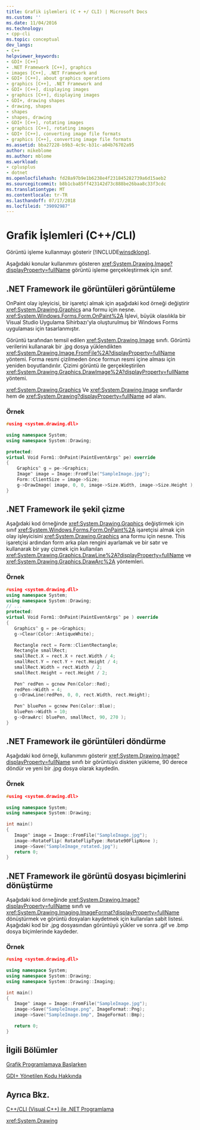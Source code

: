 ```yaml
---
title: Grafik işlemleri (C + +/ CLI) | Microsoft Docs
ms.custom: ''
ms.date: 11/04/2016
ms.technology:
- cpp-cli
ms.topic: conceptual
dev_langs:
- C++
helpviewer_keywords:
- GDI+ [C++]
- .NET Framework [C++], graphics
- images [C++], .NET Framework and
- GDI+ [C++], about graphics operations
- graphics [C++], .NET Framework and
- GDI+ [C++], displaying images
- graphics [C++], displaying images
- GDI+, drawing shapes
- drawing, shapes
- shapes
- shapes, drawing
- GDI+ [C++], rotating images
- graphics [C++], rotating images
- GDI+ [C++], converting image file formats
- graphics [C++], converting image file formats
ms.assetid: bba27228-b9b3-4c9c-b31c-a04b76702a95
author: mikeblome
ms.author: mblome
ms.workload:
- cplusplus
- dotnet
ms.openlocfilehash: fd28a97b9e1b6238e4f231845282739a6d15aeb2
ms.sourcegitcommit: b8b1cba85ff423142d73c888be26baa8c33f3cdc
ms.translationtype: MT
ms.contentlocale: tr-TR
ms.lasthandoff: 07/17/2018
ms.locfileid: "39092987"
---
```

# <a name="graphics-operations-ccli"></a>Grafik İşlemleri (C++/CLI)
Görüntü işleme kullanmayı gösterir [!INCLUDE[winsdklong](../dotnet/includes/winsdklong_md.md)].  
  
 Aşağıdaki konular kullanımını gösteren <xref:System.Drawing.Image?displayProperty=fullName> görüntü işleme gerçekleştirmek için sınıf.  
  
## <a name="display"></a> .NET Framework ile görüntüleri görüntüleme
OnPaint olay işleyicisi, bir işaretçi almak için aşağıdaki kod örneği değiştirir <xref:System.Drawing.Graphics> ana formu için nesne. <xref:System.Windows.Forms.Form.OnPaint%2A> İşlevi, büyük olasılıkla bir Visual Studio Uygulama Sihirbazı'yla oluşturulmuş bir Windows Forms uygulaması için tasarlanmıştır.  
  
 Görüntü tarafından temsil edilen <xref:System.Drawing.Image> sınıfı. Görüntü verilerini kullanarak bir .jpg dosya yüklendikten <xref:System.Drawing.Image.FromFile%2A?displayProperty=fullName> yöntemi. Forma resmi çizilmeden önce formun resmi içine alması için yeniden boyutlandırılır. Çizimi görüntü ile gerçekleştirilen <xref:System.Drawing.Graphics.DrawImage%2A?displayProperty=fullName> yöntemi.  
  
 <xref:System.Drawing.Graphics> Ve <xref:System.Drawing.Image> sınıflardır hem de <xref:System.Drawing?displayProperty=fullName> ad alanı.  
  
### <a name="example"></a>Örnek  
  
```cpp  
#using <system.drawing.dll>  
  
using namespace System;  
using namespace System::Drawing;  
  
protected:  
virtual Void Form1::OnPaint(PaintEventArgs^ pe) override  
{  
    Graphics^ g = pe->Graphics;  
    Image^ image = Image::FromFile("SampleImage.jpg");  
    Form::ClientSize = image->Size;  
    g->DrawImage( image, 0, 0, image->Size.Width, image->Size.Height );  
}  
```  

## <a name="draw"></a> .NET Framework ile şekil çizme
Aşağıdaki kod örneğinde <xref:System.Drawing.Graphics> değiştirmek için sınıf <xref:System.Windows.Forms.Form.OnPaint%2A> işaretçisi almak için olay işleyicisini <xref:System.Drawing.Graphics> ana formu için nesne. This işaretçisi ardından form arka plan rengini ayarlamak ve bir satır ve kullanarak bir yay çizmek için kullanılan <xref:System.Drawing.Graphics.DrawLine%2A?displayProperty=fullName> ve <xref:System.Drawing.Graphics.DrawArc%2A> yöntemleri.  
  
### <a name="example"></a>Örnek  
  
```cpp  
#using <system.drawing.dll>  
using namespace System;  
using namespace System::Drawing;  
// ...  
protected:   
virtual Void Form1::OnPaint(PaintEventArgs^ pe ) override  
{  
   Graphics^ g = pe->Graphics;  
   g->Clear(Color::AntiqueWhite);  
  
   Rectangle rect = Form::ClientRectangle;  
   Rectangle smallRect;  
   smallRect.X = rect.X + rect.Width / 4;  
   smallRect.Y = rect.Y + rect.Height / 4;  
   smallRect.Width = rect.Width / 2;  
   smallRect.Height = rect.Height / 2;  
  
   Pen^ redPen = gcnew Pen(Color::Red);  
   redPen->Width = 4;  
   g->DrawLine(redPen, 0, 0, rect.Width, rect.Height);  
  
   Pen^ bluePen = gcnew Pen(Color::Blue);  
   bluePen->Width = 10;  
   g->DrawArc( bluePen, smallRect, 90, 270 );  
}  
```  

## <a name="rotate"></a> .NET Framework ile görüntüleri döndürme
Aşağıdaki kod örneği, kullanımını gösterir <xref:System.Drawing.Image?displayProperty=fullName> sınıfı bir görüntüyü diskten yükleme, 90 derece döndür ve yeni bir .jpg dosya olarak kaydedin.  
  
### <a name="example"></a>Örnek  
  
```cpp  
#using <system.drawing.dll>  
  
using namespace System;  
using namespace System::Drawing;  
  
int main()  
{  
   Image^ image = Image::FromFile("SampleImage.jpg");  
   image->RotateFlip( RotateFlipType::Rotate90FlipNone );  
   image->Save("SampleImage_rotated.jpg");  
   return 0;  
}  
```  

## <a name="convert"></a> .NET Framework ile görüntü dosyası biçimlerini dönüştürme
Aşağıdaki kod örneğinde <xref:System.Drawing.Image?displayProperty=fullName> sınıfı ve <xref:System.Drawing.Imaging.ImageFormat?displayProperty=fullName> dönüştürmek ve görüntü dosyaları kaydetmek için kullanılan sabit listesi. Aşağıdaki kod bir .jpg dosyasından görüntüyü yükler ve sonra .gif ve .bmp dosya biçimlerinde kaydeder.  
  
### <a name="example"></a>Örnek  
  
```cpp  
#using <system.drawing.dll>  
  
using namespace System;  
using namespace System::Drawing;  
using namespace System::Drawing::Imaging;  
  
int main()  
{  
   Image^ image = Image::FromFile("SampleImage.jpg");  
   image->Save("SampleImage.png", ImageFormat::Png);  
   image->Save("SampleImage.bmp", ImageFormat::Bmp);  
  
   return 0;  
}  
```  
  
## <a name="related-sections"></a>İlgili Bölümler  
 [Grafik Programlamaya Başlarken](/dotnet/framework/winforms/advanced/getting-started-with-graphics-programming)  
  
 [GDI+ Yönetilen Kodu Hakkında](/dotnet/framework/winforms/advanced/about-gdi-managed-code)    
  
## <a name="see-also"></a>Ayrıca Bkz.  
 [C++/CLI (Visual C++) ile .NET Programlama](../dotnet/dotnet-programming-with-cpp-cli-visual-cpp.md)

 <xref:System.Drawing>
 